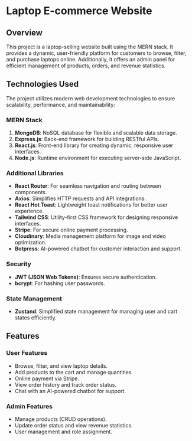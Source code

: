 # Laptop E-commerce Website


## Overview
This project is a laptop-selling website built using the MERN stack. It provides a dynamic, user-friendly platform for customers to browse, filter, and purchase laptops online. Additionally, it offers an admin panel for efficient management of products, orders, and revenue statistics.

## Technologies Used
The project utilizes modern web development technologies to ensure scalability, performance, and maintainability:

### MERN Stack
1. **MongoDB**: NoSQL database for flexible and scalable data storage.
2. **Express.js**: Back-end framework for building RESTful APIs.
3. **React.js**: Front-end library for creating dynamic, responsive user interfaces.
4. **Node.js**: Runtime environment for executing server-side JavaScript.

### Additional Libraries
- **React Router**: For seamless navigation and routing between components.
- **Axios**: Simplifies HTTP requests and API integrations.
- **React Hot Toast**: Lightweight toast notifications for better user experience.
- **Tailwind CSS**: Utility-first CSS framework for designing responsive interfaces.
- **Stripe**: For secure online payment processing.
- **Cloudinary**: Media management platform for image and video optimization.
- **Botpress**: AI-powered chatbot for customer interaction and support.

### Security
- **JWT (JSON Web Tokens)**: Ensures secure authentication.
- **bcrypt**: For hashing user passwords.

### State Management
- **Zustand**: Simplified state management for managing user and cart states efficiently.

## Features
### User Features
- Browse, filter, and view laptop details.
- Add products to the cart and manage quantities.
- Online payment via Stripe.
- View order history and track order status.
- Chat with an AI-powered chatbot for support.

### Admin Features
- Manage products (CRUD operations).
- Update order status and view revenue statistics.
- User management and role assignment.



